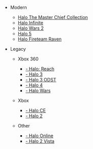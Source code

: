 - Modern
 
  - [Halo The Master Chief Collection](#halo-the-master-chief-collection)
  - [Halo Infinite](#halo-infinite)
  - [Halo Wars 2](#)
  - [Halo 5](#halo-5)
  - [Halo Fireteam Raven](#)

- Legacy
  
  - Xbox 360
    
    - [ - Halo: Reach](#halo-reach)
    - [ - Halo 3](#halo-3)
    - [ - Halo 3 ODST](#halo-3-odst)
    - [ - Halo 4](#halo-4)
    - [ - Halo Wars](#)
  
  - Xbox
    - [ - Halo CE](#)
    - [ - Halo 2](#)

  - Other
    - [ - Halo Online](#)
    - [ - Halo 2 Vista](#)